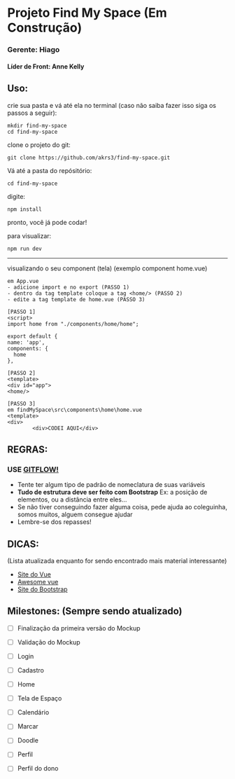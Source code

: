 
 # Projeto Find My Space (Em Construção)
 ### Gerente: Hiago
 #### Líder de Front: Anne Kelly
 
 ## Uso:
 
 crie sua pasta e vá até ela no terminal (caso não saiba fazer isso siga os passos a seguir):
 
 ```terminal
 mkdir find-my-space
 cd find-my-space
 ```
 clone o projeto do git:
 
 ```terminal
 git clone https://github.com/akrs3/find-my-space.git
 ```
 Vá até a pasta do repósitório:
 ```terminal
 cd find-my-space
 ```
 
 digite:
 
 ```terminal
 npm install
 ```
 pronto, você já pode codar!

para visualizar:
 
 ```terminal
 npm run dev
 ```
 
 ------
 visualizando o seu component (tela) (exemplo component home.vue)
  ```terminal
 em App.vue
 - adicione import e no export (PASSO 1)
 - dentro da tag template coloque a tag <home/> (PASSO 2)
 - edite a tag template de home.vue (PASSO 3)

[PASSO 1]
<script>
import home from "./components/home/home";

export default {
  name: 'app',
  components: {
    home
  },

[PASSO 2]
<template>
  <div id="app">
  <home/>
  
[PASSO 3]
em findMySpace\src\components\home\home.vue
<template>
  <div>     
		  <div>CODEI AQUI</div>
```

 ## REGRAS:
 
 ### USE [GITFLOW!](https://medium.com/trainingcenter/utilizando-o-fluxo-git-flow-e63d5e0d5e04)
 
 * Tente ter algum tipo de padrão de nomeclatura de suas variáveis
 * **Tudo de estrutura deve ser feito com Bootstrap** Ex: a posição de elementos, ou a distância entre eles...
 * Se não tiver conseguindo fazer alguma coisa, pede ajuda ao coleguinha, somos muitos, alguem consegue ajudar
 * Lembre-se dos repasses!
 
 ## DICAS:

 (Lista atualizada enquanto for sendo encontrado mais material interessante)
 * [Site do Vue](https://vuejs.org/)
 * [Awesome vue](https://github.com/vuejs/awesome-vue)
 * [Site do Bootstrap](https://getbootstrap.com/)
 
 ## Milestones: (Sempre sendo atualizado)
 
 - [ ] Finalização da primeira versão do Mockup
 - [ ] Validação do Mockup
 - [ ] Login
 - [ ] Cadastro
 - [ ] Home
 - [ ] Tela de Espaço
 - [ ] Calendário
 - [ ] Marcar
 - [ ] Doodle
 - [ ] Perfil
 - [ ] Perfil do dono
 
 
 
 
